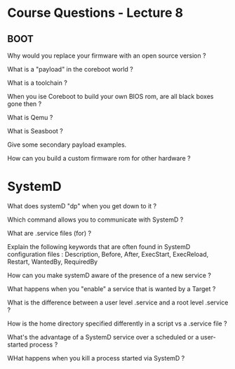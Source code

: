 # Course Questions - Lecture 8
>
## BOOT
>
Why would you replace your firmware with an open source version ?
>
What is a "payload" in the coreboot world ?
>
What is a toolchain ?
>
When you ise Coreboot to build your own BIOS rom, are all black boxes gone then ?
>
What is Qemu ?
>
What is Seasboot ?
>
Give some secondary payload examples.
>
How can you build a custom firmware rom for other hardware ?
>
# SystemD
>
What does systemD "dp" when you get down to it ?
>
Which command allows you to communicate with SystemD ?
>
What are .service files (for) ?
>
Explain the following keywords that are often found in SystemD configuration files : Description, Before, After, ExecStart, ExecReload, Restart, WantedBy, RequiredBy
>
How can you make systemD aware of the presence of a new service ?
>
What happens when you "enable" a service that is wanted by a Target ?
>
What is the difference between a user level .service and a root level .service ?
>
How is the home directory specified differently in a script vs a .service file ?
>
What's the advantage of a SystemD service over a scheduled or a user-started process ?
>
WHat happens when you kill a process started via SystemD ?
>
 